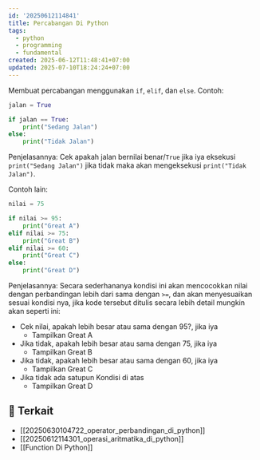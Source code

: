 ```yaml
---
id: '20250612114841'
title: Percabangan Di Python
tags:
  - python
  - programming
  - fundamental
created: 2025-06-12T11:48:41+07:00
updated: 2025-07-10T18:24:24+07:00
---
```


Membuat percabangan menggunakan `if`, `elif`, dan `else`.
Contoh:

```python
jalan = True

if jalan == True:
    print("Sedang Jalan")
else:
    print("Tidak Jalan")
```

Penjelasannya:
Cek apakah jalan bernilai benar/`True` jika iya eksekusi `print("Sedang Jalan")` jika tidak maka akan mengeksekusi `print("Tidak Jalan")`.

Contoh lain:

```python
nilai = 75

if nilai >= 95:
    print("Great A")
elif nilai >= 75:
    print("Great B")
elif nilai >= 60:
    print("Great C")
else:
    print("Great D")
```

Penjelasannya:
Secara sederhananya kondisi ini akan mencocokkan nilai dengan perbandingan lebih dari sama dengan `>=`, dan akan menyesuaikan sesuai kondisi nya, jika kode tersebut ditulis secara lebih detail mungkin akan seperti ini:

- Cek nilai, apakah lebih besar atau sama dengan 95?, jika iya
  - Tampilkan Great A
- Jika tidak, apakah lebih besar atau sama dengan 75, jika iya
  - Tampilkan Great B
- Jika tidak, apakah lebih besar atau sama dengan 60, jika iya
  - Tampilkan Great C
- Jika tidak ada satupun Kondisi di atas
  - Tampilkan Great D

## 🔗 Terkait

- [[20250630104722_operator_perbandingan_di_python]]
- [[20250612114301_operasi_aritmatika_di_python]]
- [[Function Di Python]]
